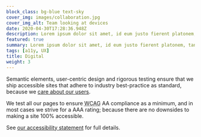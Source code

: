 ```yaml
---
block_class: bg-blue text-sky
cover_img: images/collaboration.jpg
cover_img_alt: Team looking at devices
date: 2020-04-30T17:28:36.948Z
description: Lorem ipsum dolor sit amet, id eum justo fierent platonem, tantas iriure interpretaris nec in. Sensibus convenire splendide eu nec, posse summo euismod te qui.
featured: true
summary: Lorem ipsum dolor sit amet, id eum justo fierent platonem, tantas iriure interpretaris nec in. Sensibus convenire splendide eu nec, posse summo euismod te qui.
tags: [a11y, UX]
title: Digital
weight: 3
---
```


Semantic elements, user-centric design and rigorous testing ensure that we ship accessible sites that adhere to industry best-practice as standard, because we [care about our users](/thoughts-on-accessibility/).

We test all our pages to ensure <abbr class="smcp" title="Web Content Accessibility Guidelines">WCAG</abbr> AA compliance as a minimum, and in most cases we strive for a AAA rating; because there are no downsides to making a site 100% accessible.

See [our accessibility statement](legal/accessibility/) for full details.
